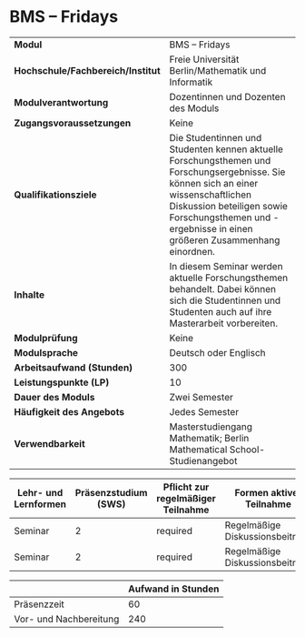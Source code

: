 # BMS – Fridays
|                                    |   |
|------------------------------------|---|
|**Modul**                           | BMS – Fridays |
|**Hochschule/Fachbereich/Institut** | Freie Universität Berlin/Mathematik und Informatik |
|**Modulverantwortung**              | Dozentinnen und Dozenten des Moduls |
|**Zugangsvoraussetzungen**          | Keine |
|**Qualifikationsziele**             | Die Studentinnen und Studenten kennen aktuelle Forschungsthemen und Forschungsergebnisse. Sie können sich an einer wissenschaftlichen Diskussion beteiligen sowie Forschungsthemen und -ergebnisse in einen größeren Zusammenhang einordnen. |
|**Inhalte**                         | In diesem Seminar werden aktuelle Forschungsthemen behandelt. Dabei können sich die Studentinnen und Studenten auch auf ihre Masterarbeit vorbereiten. |
|**Modulprüfung**                    | Keine |
|**Modulsprache**                    | Deutsch oder Englisch |
|**Arbeitsaufwand (Stunden)**        | 300 |
|**Leistungspunkte (LP)**            | 10 |
|**Dauer des Moduls**                | Zwei Semester |
|**Häufigkeit des Angebots**         | Jedes Semester |
|**Verwendbarkeit**                  | Masterstudiengang Mathematik; Berlin Mathematical School-Studienangebot |

| Lehr- und Lernformen | Präsenzstudium <br> (SWS) | Pflicht zur regelmäßiger Teilnahme | Formen aktiver Teilnahme |
| ---------------------|---------------------------|------------------------------------|------------------------- |
| Seminar              | 2                         | required                           | Regelmäßige Diskussionsbeiträge |
| Seminar              | 2                         | required                           | Regelmäßige Diskussionsbeiträge |

|   | Aufwand in Stunden |
| - |--------------------|
| Präsenzzeit                              | 60    |
| Vor- und Nachbereitung                   | 240   |
